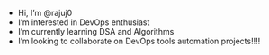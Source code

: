- Hi, I’m @rajuj0
- I’m interested in DevOps enthusiast 
- I’m currently learning DSA and Algorithms 
- I’m looking to collaborate on DevOps tools automation projects!!!!
